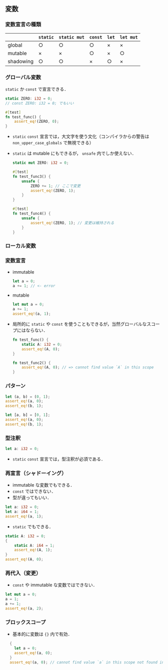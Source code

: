 ## 変数

### 変数宣言の種類

|         | `static` | `static mut` | `const` | `let` | `let mut` |
|---------|----------|--------------|---------|-------|-----------|
| global  |    ○    |      ○      |   ○    |  ×   |    ×     |
| mutable |    ×    |      ×      |   ○    |  ×   |    ○     |
|shadowing|    ○    |      ○      |   ×    |  ○   |    ×     |

### グローバル変数

`static` か `const` で宣言できる．

```rust
static ZERO: i32 = 0;
// const ZERO: i32 = 0; でもいい

#[test]
fn test_func() {
    assert_eq!(ZERO, 0);
}
```

- `static` `const` 宣言では，大文字を使う文化（コンパイラからの警告は `non_upper_case_globals` で無視できる）
- `static` は mutable にもできるが， `unsafe` 内でしか使えない．

  ```rust
  static mut ZERO: i32 = 0;

  #[test]
  fn test_func3() {
      unsafe {
          ZERO += 1; // ここで変更
          assert_eq!(ZERO, 1);
      }
  }

  #[test]
  fn test_func4() {
      unsafe {
          assert_eq!(ZERO, 1); // 変更は維持される
      }
  }
  ```

### ローカル変数

### 変数宣言

- immutable

  ```rust
  let a = 0;
  a += 1; // <- error
  ```

- mutable

  ```rust
  let mut a = 0;
  a += 1;
  assert_eq!(a, 1);
  ```

- 局所的に `static` や `const` を使うこともできるが，当然グローバルなスコープにはならない．

  ```rust
  fn test_func() {
      static A: i32 = 0;
      assert_eq!(A, 0);
  }

  fn test_func2() {
      assert_eq!(A, 0); // => cannot find value `A` in this scope
  }
  ```

### パターン

```rust
let (a, b) = (0, 1);
assert_eq!(a, 0);
assert_eq!(b, 1);

let [a, b] = [0, 1];
assert_eq!(a, 0);
assert_eq!(b, 1);
```

### 型注釈

```rust
let a: i32 = 0;
```

- `static` `const` 宣言では，型注釈が必須である．

### 再宣言（シャドーイング）

- immutable な変数でもできる．
- `const` ではできない．
- 型が違ってもいい．

```rust
let a: i32 = 0;
let a: i64 = 1;
assert_eq!(a, 1);
```

- `static` でもできる．

```rust
static A: i32 = 0;
{
    static A: i64 = 1;
    assert_eq!(A, 1);
}
assert_eq!(A, 0);
```

### 再代入（変更）

- `const` や immutable な変数ではできない．

```rust
let mut a = 0;
a = 1;
a += 1;
assert_eq!(a, 2);
```

### ブロックスコープ

- 基本的に変数は `{}` 内で有効．

```rust
  {
    let a = 0;
    assert_eq!(a, 0);
  }
  assert_eq!(a, 0); // cannot find value `a` in this scope not found in this scope
```